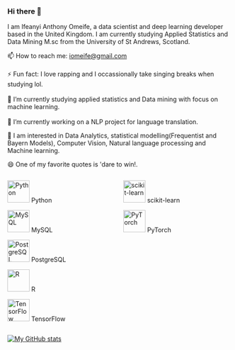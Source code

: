 ### Hi there 👋

I am Ifeanyi Anthony Omeife, a data scientist and deep learning developer based in the United Kingdom. I am currently studying Applied Statistics and Data Mining M.sc from the University of St Andrews, Scotland.

📫 How to reach me: iomeife@gmail.com <br>
<br>
⚡ Fun fact: I love rapping and I occassionally take singing breaks when studying lol. <br>
<br>
🌱 I’m currently studying applied statistics and Data mining with focus on machine learning. <br>
<br>
🔭 I’m currently working on a NLP project for language translation. 

🤔 I am interested in Data Analytics, statistical modelling(Frequentist and Bayern Models), Computer Vision, Natural language processing and Machine learning.<br>

😄 One of my favorite quotes is  'dare to win!.

<div style="display:flex;">
  <div style="flex:1;padding-right:10px;">
    <p><img src="https://cdn.jsdelivr.net/npm/programming-languages-logos/src/python/python.png" alt="Python" width="50" height="50"/> Python</p>
    <p><img src="https://www.mysql.com/common/logos/logo-mysql-170x115.png" alt="MySQL" width="50" height="50"/> MySQL</p>
    <p><img src="https://www.postgresql.org/media/img/about/press/elephant.png" alt="PostgreSQL" width="50" height="50"/> PostgreSQL</p>
    <p><img src="https://cdn.jsdelivr.net/npm/programming-languages-logos/src/r-lang/r-lang.png" alt="R" width="50" height="50"/> R</p>
    <p><img src="https://cdn.jsdelivr.net/npm/programming-languages-logos/src/tensorflow/tensorflow.png" alt="TensorFlow" width="50" height="50"/> TensorFlow</p>
  </div>
  <div style="flex:1;padding-left:10px;">
    <p><img src="https://scikit-learn.org/stable/_static/scikit-learn-logo-small.png" alt="scikit-learn" width="50" height="50"/> scikit-learn</p>
    <p><img src="https://pytorch.org/assets/images/pytorch-logo.png" alt="PyTorch" width="50" height="50"/> PyTorch</p>
  </div>
</div>




[![My GitHub stats](https://github-readme-stats.vercel.app/api?username=ifeanyi-omeck&show_icons=true&count_private=true&theme=radical&compact=true)](https://github.com/anuraghazra/github-readme-stats)




<!--
**Ifeanyi-omeck/Ifeanyi-omeck** is a ✨ _special_ ✨ repository because its `README.md` (this file) appears on your GitHub profile.

Here are some ideas to get you started:

- .
- 
- 👯 I’m looking to collaborate on ...
- 🤔 I’m looking for help with ...
- 💬 Ask me about ...
- 
- 😄 Pronouns: ...
- 
-->

